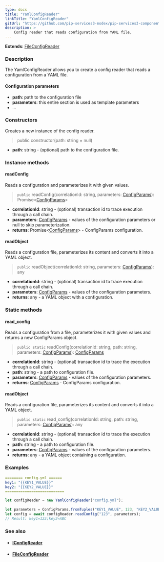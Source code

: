 ```yaml
---
type: docs
title: "YamlConfigReader"
linkTitle: "YamlConfigReader"
gitUrl: "https://github.com/pip-services3-nodex/pip-services3-components-nodex"
description: >
    Config reader that reads configuration from YAML file.
---
```


**Extends**: [FileConfigReader](../file_config_reader)

### Description

The YamlConfigReader allows you to create a config reader that reads a configuration from a YAML file.

#### Configuration parameters

- **path**: path to the configuration file
- **parameters**: this entire section is used as template parameters
- ...


### Constructors
Creates a new instance of the config reader.

> public constructor(path: string = null)

- **path**: string - (optional) path to the configuration file.


### Instance methods


#### readConfig
Reads a configuration and parameterizes it with given values.

> `public` readConfig(correlationId: string, parameters: [ConfigParams](../../../commons/config/config_params)): Promise<[ConfigParams](../../../commons/config/config_params)>

- **correlationId**: string - (optional) transaction id to trace execution through a call chain.
- **parameters**: [ConfigParams](../../../commons/config/config_params) - values of the configuration parameters or null to skip parameterization.
- **returns**: Promise<[ConfigParams](../../../commons/config/config_params)> - ConfigParams configuration.


#### readObject
Reads a configuration file, parameterizes its content and converts it into a YAML object.

> `public` readObject(correlationId: string, parameters: [ConfigParams](../../../commons/config/config_params)): any

- **correlationId**: string - (optional) transaction id to trace execution through a call chain.
- **parameters**: [ConfigParams](../../../commons/config/config_params) - values of the configuration parameters.
- **returns**: any - a YAML object with a configuration.

### Static methods

#### read_config
Reads a configuration from a file, parameterizes it with given values and returns a new ConfigParams object.

> `public static` readConfig(correlationId: string, path: string, parameters: [ConfigParams](../../../commons/config/config_params)): [ConfigParams](../../../commons/config/config_params)

- **correlationId**: string - (optional) transaction id to trace the execution through a call chain.
- **path**: string - a path to configuration file.
- **parameters**: [ConfigParams](../../../commons/config/config_params) - values of the configuration parameters.
- **returns**: [ConfigParams](../../../commons/config/config_params) - ConfigParams configuration.


#### readObject
Reads a configuration file, parameterizes its content and converts it into a YAML object.

> `public static` read_config(correlationId: string, path: string, parameters: [ConfigParams](../../../commons/config/config_params)): any

- **correlationId**: string - (optional) transaction id to trace the execution through a call chain.
- **path**: string - a path to configuration file.
- **parameters**: [ConfigParams](../../../commons/config/config_params) - values of the configuration parameters.
- **returns**: any - a YAML object containing a configuration.

### Examples

```yaml
======== config.yml ======
key1: "{{KEY1_VALUE}}"
key2: "{{KEY2_VALUE}}"
===========================
```
    
        
```typescript
let configReader = new YamlConfigReader("config.yml");
  
let parameters = ConfigParams.fromTuples("KEY1_VALUE", 123, "KEY2_VALUE", "ABC");
let config = await configReader.readConfig("123", parameters);
// Result: key1=123;key2=ABC
```

### See also
- #### [IConfigReader](../iconfig_reader)
- #### [FileConfigReader](../file_config_reader)

